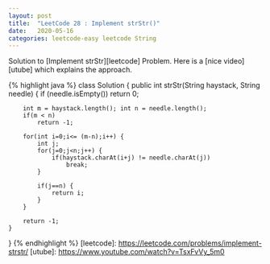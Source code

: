 ```yaml
---
layout: post
title:  "LeetCode 28 : Implement strStr()"
date:   2020-05-16
categories: leetcode-easy leetcode String
---
```


Solution to [Implement strStr][leetcode] Problem. Here is a [nice video][utube] which explains the approach.

{% highlight java %}
class Solution {
    public int strStr(String haystack, String needle) {
        if (needle.isEmpty())
            return 0;
        
        int m = haystack.length(); int n = needle.length();
        if(m < n)
            return -1;
        
        for(int i=0;i<= (m-n);i++) {
            int j;
            for(j=0;j<n;j++) {
                if(haystack.charAt(i+j) != needle.charAt(j))
                    break;
            }
            
            if(j==n) {
                return i;
            }
        }
        
        return -1;
    }
}
{% endhighlight %}
[leetcode]: https://leetcode.com/problems/implement-strstr/
[utube]: https://www.youtube.com/watch?v=TsxFvVy_5m0
